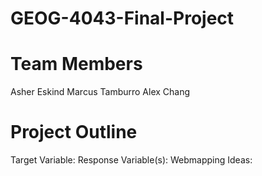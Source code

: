 # GEOG-4043-Final-Project

# Team Members
Asher Eskind
Marcus Tamburro
Alex Chang

# Project Outline
Target Variable:
Response Variable(s):
Webmapping Ideas:
